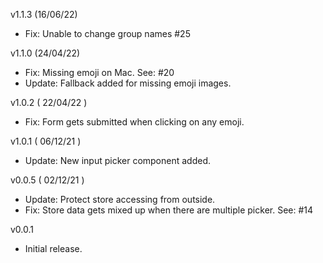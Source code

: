 v1.1.3 (16/06/22)

- Fix: Unable to change group names #25

v1.1.0 (24/04/22)

- Fix: Missing emoji on Mac. See: #20
- Update: Fallback added for missing emoji images.

v1.0.2 ( 22/04/22 )

- Fix: Form gets submitted when clicking on any emoji.

v1.0.1 ( 06/12/21 )

- Update: New input picker component added.

v0.0.5 ( 02/12/21 )

- Update: Protect store accessing from outside.
- Fix: Store data gets mixed up when there are multiple picker. See: #14

v0.0.1

- Initial release.

